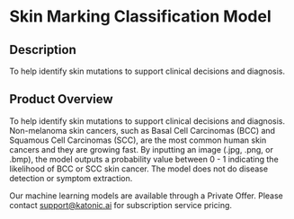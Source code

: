 #  Skin Marking Classification Model

## Description
To help identify skin mutations to support clinical decisions and diagnosis.

## Product Overview
 To help identify skin mutations to support clinical decisions and diagnosis. Non-melanoma skin cancers, such as Basal Cell Carcinomas (BCC) and Squamous Cell Carcinomas (SCC), are the most common human skin cancers and they are growing fast. By inputting an image (.jpg, .png, or .bmp), the model outputs a probability value between 0 - 1 indicating the likelihood of BCC or SCC skin cancer. The model does not do disease detection or symptom extraction.

Our machine learning models are available through a Private Offer. Please contact support@katonic.ai for subscription service pricing.
